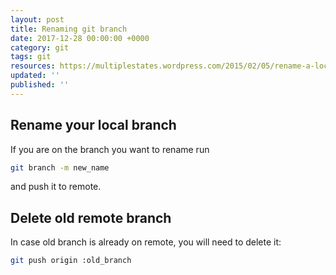 ```yaml
---
layout: post
title: Renaming git branch
date: 2017-12-28 00:00:00 +0000
category: git
tags: git
resources: https://multiplestates.wordpress.com/2015/02/05/rename-a-local-and-remote-branch-in-git/
updated: ''
published: ''
---
```

## Rename your local branch

 If you are on the branch you want to rename run
 ```bash
 git branch -m new_name
 ```
 
and push it to remote.

## Delete old remote branch
In case old branch is already on remote, you will need to delete it:
```bash
git push origin :old_branch
```